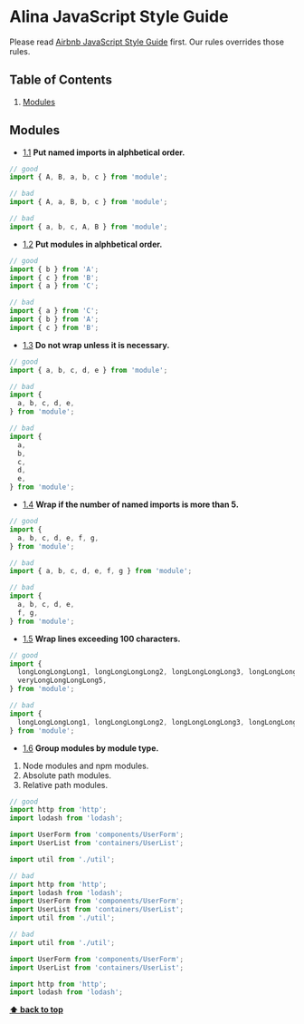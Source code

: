 # Alina JavaScript Style Guide
Please read [Airbnb JavaScript Style Guide](https://github.com/airbnb/javascript) first. Our rules overrides those rules.

## Table of Contents
1. [Modules](#modules)

## Modules

  <a name="modules--named-imports-order"></a><a name="1.1"></a>
  - [1.1](#modules--named-imports-order) **Put named imports in alphbetical order.**

  ```javascript
  // good
  import { A, B, a, b, c } from 'module';

  // bad
  import { A, a, B, b, c } from 'module';

  // bad
  import { a, b, c, A, B } from 'module';
  ```

  <a name="modules--named-imports"></a><a name="1.2"></a>
  - [1.2](#modules--named-imports) **Put modules in alphbetical order.**

  ```javascript
  // good
  import { b } from 'A';
  import { c } from 'B';
  import { a } from 'C';
 
  // bad
  import { a } from 'C';
  import { b } from 'A';
  import { c } from 'B';
  ```
 
   <a name="modules--do-not-wrap"></a><a name="1.3"></a>
  - [1.3](#modules--do-not-wrap) **Do not wrap unless it is necessary.**

  ```javascript
  // good
  import { a, b, c, d, e } from 'module';

  // bad
  import {
    a, b, c, d, e,
  } from 'module';

  // bad
  import {
    a,
    b,
    c,
    d,
    e,
  } from 'module';
  ```

  <a name="modules--maximum-modules"></a><a name="1.4"></a>
  - [1.4](#modules--maximum-modules) **Wrap if the number of named imports is more than 5.**

  ```javascript
  // good
  import {
    a, b, c, d, e, f, g,
  } from 'module';

  // bad
  import { a, b, c, d, e, f, g } from 'module';

  // bad
  import {
    a, b, c, d, e,
    f, g,
  } from 'module';
  ```

  <a name="modules--long-modules"></a><a name="1.5"></a>
  - [1.5](#modules--long-modules) **Wrap lines exceeding 100 characters.**

  ```javascript
  // good
  import {
    longLongLongLong1, longLongLongLong2, longLongLongLong3, longLongLongLong4,
    veryLongLongLongLong5,
  } from 'module';

  // bad
  import {
    longLongLongLong1, longLongLongLong2, longLongLongLong3, longLongLongLong4, veryLongLongLongLong5,
  } from 'module';
  ```

  <a name="modules--long-modules"></a><a name="1.6"></a>
  - [1.6](#modules--long-modules) **Group modules by module type.**

  1. Node modules and npm modules.
  2. Absolute path modules.
  3. Relative path modules.

  ```javascript
  // good
  import http from 'http';
  import lodash from 'lodash';

  import UserForm from 'components/UserForm';
  import UserList from 'containers/UserList';

  import util from './util';

  // bad
  import http from 'http';
  import lodash from 'lodash';
  import UserForm from 'components/UserForm';
  import UserList from 'containers/UserList';
  import util from './util';

  // bad
  import util from './util';

  import UserForm from 'components/UserForm';
  import UserList from 'containers/UserList';

  import http from 'http';
  import lodash from 'lodash';
  ```

**[⬆ back to top](#table-of-contents)**
